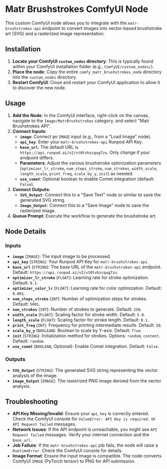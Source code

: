# Matr Brushstrokes ComfyUI Node

This custom ComfyUI node allows you to integrate with the `matr-brushstrokes-api` endpoint to convert images into vector-based brushstroke art (SVG) and a rasterized image representation.

## Installation

1.  **Locate your ComfyUI `custom_nodes` directory**: This is typically found within your ComfyUI installation folder (e.g., `ComfyUI/custom_nodes/`).
2.  **Place the node**: Copy the entire `comfy_matr_brushstrokes_node` directory into the `custom_nodes` directory.
3.  **Restart ComfyUI**: Close and restart your ComfyUI application to allow it to discover the new node.

## Usage

1.  **Add the Node**: In the ComfyUI interface, right-click on the canvas, navigate to the `Image/MatrBrushstrokes` category, and select "Matr Brushstrokes API".
2.  **Connect Inputs**:
    *   **`image`**: Connect an `IMAGE` input (e.g., from a "Load Image" node).
    *   **`api_key`**: Enter your `matr-brushstrokes-api` Runpod API Key.
    *   **`base_url`**: The default URL is `https://api.runpod.ai/v2/vt0tvhzcqug7zu`. Only change if your endpoint differs.
    *   **Parameters**: Adjust the various brushstroke optimization parameters (`optimizer_lr_stroke`, `num_steps_stroke`, `num_strokes`, `width_scale`, `length_scale`, `print_freq`, `scale_by_y`, `init`) as needed.
    *   **`use_comet`**: Optional boolean to enable Comet integration (default: `False`).
3.  **Connect Outputs**:
    *   **`SVG_Output`**: Connect this to a "Save Text" node or similar to save the generated SVG string.
    *   **`Image_Output`**: Connect this to a "Save Image" node to save the rasterized image.
4.  **Queue Prompt**: Execute the workflow to generate the brushstroke art.

## Node Details

### Inputs

*   **`image`** (`IMAGE`): The input image to be processed.
*   **`api_key`** (`STRING`): Your Runpod API Key for `matr-brushstrokes-api`.
*   **`base_url`** (`STRING`): The base URL of the `matr-brushstrokes-api` endpoint. Default: `https://api.runpod.ai/v2/vt0tvhzcqug7zu`.
*   **`optimizer_lr_stroke`** (`FLOAT`): Learning rate for stroke optimization. Default: `0.1`.
*   **`optimizer_color_lr`** (`FLOAT`): Learning rate for color optimization. Default: `0.001`.
*   **`num_steps_stroke`** (`INT`): Number of optimization steps for strokes. Default: `5001`.
*   **`num_strokes`** (`INT`): Number of strokes to generate. Default: `250`.
*   **`width_scale`** (`FLOAT`): Scaling factor for stroke width. Default: `5.0`.
*   **`length_scale`** (`FLOAT`): Scaling factor for stroke length. Default: `0.1`.
*   **`print_freq`** (`INT`): Frequency for printing intermediate results. Default: `50`.
*   **`scale_by_y`** (`BOOLEAN`): Boolean to scale by Y-axis. Default: `True`.
*   **`init`** (`STRING`): Initialization method for strokes. Options: `random`, `content`. Default: `random`.
*   **`use_comet`** (`BOOLEAN`, Optional): Enable Comet integration. Default: `False`.

### Outputs

*   **`SVG_Output`** (`STRING`): The generated SVG string representing the vector analysis of the image.
*   **`Image_Output`** (`IMAGE`): The rasterized PNG image derived from the vector analysis.

## Troubleshooting

*   **API Key Missing/Invalid**: Ensure your `api_key` is correctly entered. Check the ComfyUI console for `ValueError: API Key is required.` or `API Request failed` messages.
*   **Network Issues**: If the API endpoint is unreachable, you might see `API Request failed` messages. Verify your internet connection and the `base_url`.
*   **Job Failure**: If the `matr-brushstrokes-api` job fails, the node will raise a `RuntimeError`. Check the ComfyUI console for details.
*   **Image Format**: Ensure the input image is compatible. The node converts ComfyUI `IMAGE` (PyTorch tensor) to PNG for API submission.